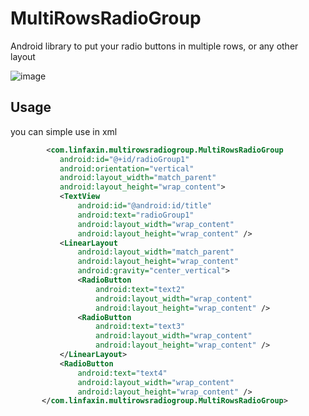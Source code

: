 MultiRowsRadioGroup
===================

Android library to put your radio buttons in multiple rows, or any other layout

 ![image](https://github.com/linfaxin/MultiRowsRadioGroup/blob/master/demo/demo.gif)
 
Usage
-----
you can simple use in xml

 ```xml
         <com.linfaxin.multirowsradiogroup.MultiRowsRadioGroup
            android:id="@+id/radioGroup1"
            android:orientation="vertical"
            android:layout_width="match_parent"
            android:layout_height="wrap_content">
            <TextView
                android:id="@android:id/title"
                android:text="radioGroup1"
                android:layout_width="wrap_content"
                android:layout_height="wrap_content" />
            <LinearLayout
                android:layout_width="match_parent"
                android:layout_height="wrap_content"
                android:gravity="center_vertical">
                <RadioButton
                    android:text="text2"
                    android:layout_width="wrap_content"
                    android:layout_height="wrap_content" />
                <RadioButton
                    android:text="text3"
                    android:layout_width="wrap_content"
                    android:layout_height="wrap_content" />
            </LinearLayout>
            <RadioButton
                android:text="text4"
                android:layout_width="wrap_content"
                android:layout_height="wrap_content" />
        </com.linfaxin.multirowsradiogroup.MultiRowsRadioGroup>
 ```
